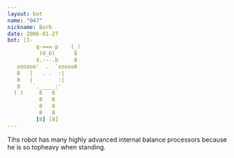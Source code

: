 ```yaml
---
layout: bot
name: "047"
nickname: Borb
date: 2006-01-27
bot: |1-
         q-===-p    (_)
          )O_O(      8 
         d.---.b     8 
   oooooo'  .  `ooooo8 
   8   |   . .  :|     
   8   |        :|     
   8    `._____:'      
  ( )     8   8        
          8   8        
          8   8        
          8   8        
         [8] [8]       
---
```

Tihs robot has many highly advanced internal balance processors because he is so topheavy when standing.